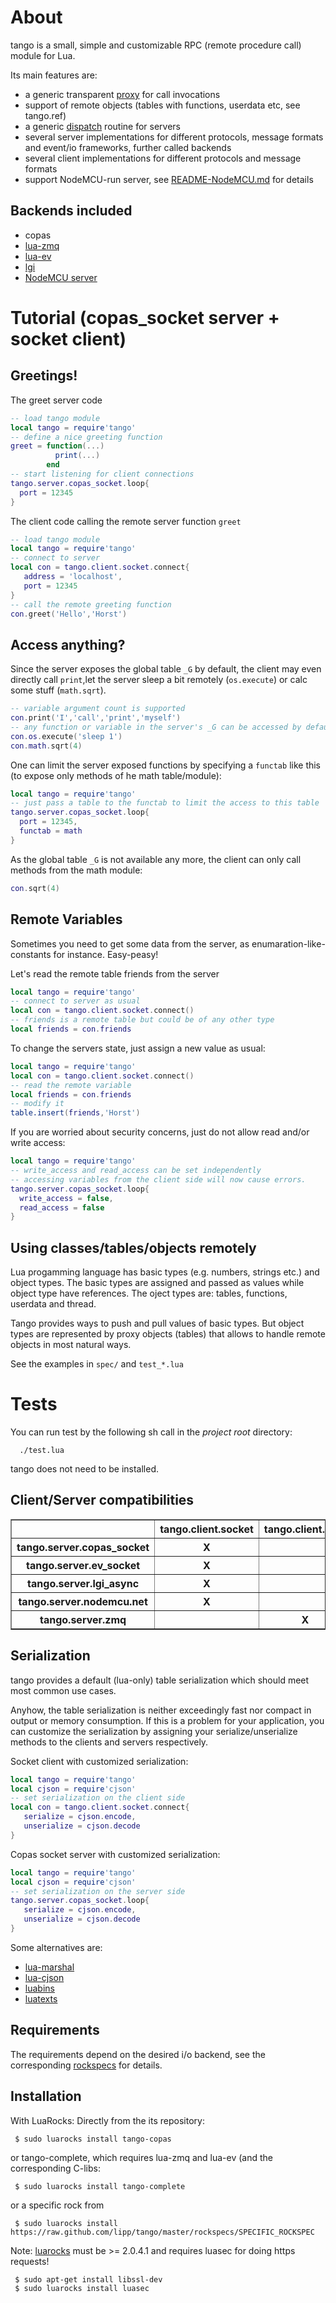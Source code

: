 About
=======

tango is a small, simple and customizable RPC (remote procedure call)
module for Lua.

Its main features are:

* a generic transparent
  [proxy](https://github.com/lipp/tango/tree/master/tango/proxy.lua)
  for call invocations
* support of remote objects (tables with functions, userdata etc, see tango.ref)
* a generic [dispatch](https://github.com/lipp/tango/tree/master/tango/dispatch.lua) routine for servers
* several server implementations for different protocols, message formats and event/io
frameworks, further called backends
* several client implementations for different protocols and message formats
* support NodeMCU-run server, see [README-NodeMCU.md](https://github.com/ildar/tango/blob/master/README-NodeMCU.md) for details

Backends included
---------------------

* copas
* [lua-zmq](https://github.com/Neopallium/lua-zmq)
* [lua-ev](https://github.com/brimworks/lua-ev)
* [lgi](https://github.com/pavouk/lgi)
* [NodeMCU server](https://nodemcu.readthedocs.io/)

Tutorial (copas_socket server + socket client)
============================

Greetings!
----------

The greet server code 

```lua
-- load tango module
local tango = require'tango'
-- define a nice greeting function
greet = function(...)
          print(...)
        end 
-- start listening for client connections        
tango.server.copas_socket.loop{
  port = 12345
}
```

The client code calling the remote server function `greet`

```lua
-- load tango module
local tango = require'tango'
-- connect to server
local con = tango.client.socket.connect{
   address = 'localhost',
   port = 12345
}
-- call the remote greeting function
con.greet('Hello','Horst')
```

Access anything?
----------------

Since the server exposes the global table `_G` by default, the client may even
directly call `print`,let the server sleep a bit remotely
(`os.execute`) or calc some stuff (`math.sqrt`).

```lua
-- variable argument count is supported
con.print('I','call','print','myself')
-- any function or variable in the server's _G can be accessed by default
con.os.execute('sleep 1')
con.math.sqrt(4)
```

One can limit the server exposed functions by specifying a `functab`
like this (to expose only methods of he math table/module):

```lua
local tango = require'tango'
-- just pass a table to the functab to limit the access to this table
tango.server.copas_socket.loop{
  port = 12345,
  functab = math
}
```

As the global table `_G` is not available any more, the client can
only call methods from the math module:

```lua
con.sqrt(4)
```

Remote Variables
-----------------

Sometimes you need to get some data from the server, as
enumaration-like-constants for instance. Easy-peasy!

Let's read the remote table friends from the server

```lua
local tango = require'tango'
-- connect to server as usual
local con = tango.client.socket.connect()
-- friends is a remote table but could be of any other type
local friends = con.friends
```

To change the servers state, just assign a new value as usual:

```lua
local tango = require'tango'
local con = tango.client.socket.connect()
-- read the remote variable
local friends = con.friends
-- modify it 
table.insert(friends,'Horst')
```

If you are worried about security concerns, just do not allow
read and/or write access:

```lua
local tango = require'tango'
-- write_access and read_access can be set independently
-- accessing variables from the client side will now cause errors.
tango.server.copas_socket.loop{
  write_access = false,
  read_access = false
}
```

Using classes/tables/objects remotely
-------------------------------------

Lua progamming language has basic types (e.g. numbers, strings etc.) and
object types. The basic types are assigned and passed as values while object
type have references. The oject types are: tables, functions, userdata and
thread.

Tango provides ways to push and pull values of basic types. But object types
are represented by proxy objects (tables) that allows to handle remote objects
in most natural ways.

See the examples in `spec/` and `test_*.lua`

Tests
=====

You can run test by the following sh call in the *project root*
directory:

      ./test.lua

tango does not need to be installed.

Client/Server compatibilities
-----------------------------

<table border="1">
        <tr>
                <th></th><th>tango.client.socket</th><th>tango.client.zmq</th>
        </tr>
        <tr>
                <th>tango.server.copas_socket</th><th>X</th><th></th>
        </tr>
        <tr>
                <th>tango.server.ev_socket</th><th>X</th><th></th>
        </tr>
        <tr>
                <th>tango.server.lgi_async</th><th>X</th><th></th>
        </tr>
        <tr>
                <th>tango.server.nodemcu.net</th><th>X</th><th></th>
        </tr>
        <tr>
                <th>tango.server.zmq</th><th></th><th>X</th>
        </tr>
</table>


Serialization
-------------
tango provides a default (lua-only) table serialization which should
meet most common use cases.

Anyhow, the table serialization is neither exceedingly fast nor
compact in output or memory consumption. If this is a problem for your application, you can
customize the serialization by assigning your serialize/unserialize
methods to the clients and servers respectively.

Socket client with customized serialization:

```lua
local tango = require'tango'
local cjson = require'cjson'
-- set serialization on the client side
local con = tango.client.socket.connect{
   serialize = cjson.encode,
   unserialize = cjson.decode
}
```

Copas socket server with customized serialization:

```lua
local tango = require'tango'
local cjson = require'cjson'
-- set serialization on the server side
tango.server.copas_socket.loop{
   serialize = cjson.encode,
   unserialize = cjson.decode
}
```

Some alternatives are:

* [lua-marshal](https://github.com/richardhundt/lua-marshal)
* [lua-cjson](http://www.kyne.com.au/~mark/software/lua-cjson.php)
* [luabins](https://github.com/agladysh/luabins)
* [luatexts](https://github.com/agladysh/luatexts)

Requirements
------------

The requirements depend on the desired i/o backend, see the
corresponding [rockspecs](https://github.com/lipp/tango/tree/master/rockspecs) for details.


Installation
-------------
With LuaRocks:
Directly from the its repository:

     $ sudo luarocks install tango-copas
    
or tango-complete, which requires lua-zmq and lua-ev (and the
corresponding C-libs:

     $ sudo luarocks install tango-complete

or a specific rock from 

     $ sudo luarocks install https://raw.github.com/lipp/tango/master/rockspecs/SPECIFIC_ROCKSPEC

Note: [luarocks](http://www.luarocks.org) must be >= 2.0.4.1 and requires luasec for doing https requests!

     $ sudo apt-get install libssl-dev
     $ sudo luarocks install luasec
